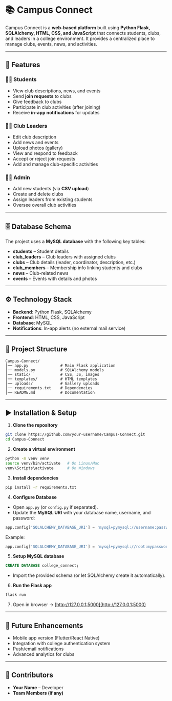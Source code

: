 # 📚 Campus Connect

Campus Connect is a **web-based platform** built using **Python Flask, SQLAlchemy, HTML, CSS, and JavaScript** that connects students, clubs, and leaders in a college environment. It provides a centralized place to manage clubs, events, news, and activities.  

---

## 🚀 Features

### 👨‍🎓 Students
- View club descriptions, news, and events  
- Send **join requests** to clubs  
- Give feedback to clubs  
- Participate in club activities (after joining)  
- Receive **in-app notifications** for updates  

### 🧑‍💼 Club Leaders
- Edit club description  
- Add news and events  
- Upload photos (gallery)  
- View and respond to feedback  
- Accept or reject join requests  
- Add and manage club-specific activities  

### 👩‍💻 Admin
- Add new students (via **CSV upload**)  
- Create and delete clubs  
- Assign leaders from existing students  
- Oversee overall club activities  

---

## 🗄️ Database Schema

The project uses a **MySQL database** with the following key tables:  

- **students** – Student details  
- **club_leaders** – Club leaders with assigned clubs  
- **clubs** – Club details (leader, coordinator, description, etc.)  
- **club_members** – Membership info linking students and clubs  
- **news** – Club-related news  
- **events** – Events with details and photos  

---

## ⚙️ Technology Stack

- **Backend**: Python Flask, SQLAlchemy  
- **Frontend**: HTML, CSS, JavaScript  
- **Database**: MySQL  
- **Notifications**: In-app alerts (no external mail service)  

---

## 📂 Project Structure

```
Campus-Connect/
│── app.py              # Main Flask application  
│── models.py           # SQLAlchemy models  
│── static/             # CSS, JS, images  
│── templates/          # HTML templates  
│── uploads/            # Gallery uploads  
│── requirements.txt    # Dependencies  
│── README.md           # Documentation  
```

---

## ▶️ Installation & Setup

1. **Clone the repository**
```bash
git clone https://github.com/your-username/Campus-Connect.git
cd Campus-Connect
```

2. **Create a virtual environment**
```bash
python -m venv venv
source venv/bin/activate   # On Linux/Mac
venv\Scripts\activate      # On Windows
```

3. **Install dependencies**
```bash
pip install -r requirements.txt
```

4. **Configure Database**
- Open `app.py` (or `config.py` if separated).  
- Update the **MySQL URI** with your database name, username, and password:

```python
app.config['SQLALCHEMY_DATABASE_URI'] = 'mysql+pymysql://username:password@localhost/college_connect'
```

Example:
```python
app.config['SQLALCHEMY_DATABASE_URI'] = 'mysql+pymysql://root:mypassword@localhost/college_connect'
```

5. **Setup MySQL database**
```sql
CREATE DATABASE college_connect;
```
- Import the provided schema (or let SQLAlchemy create it automatically).  

6. **Run the Flask app**
```bash
flask run
```

7. Open in browser → [http://127.0.0.1:5000](http://127.0.0.1:5000)  

---

## 🔮 Future Enhancements
- Mobile app version (Flutter/React Native)  
- Integration with college authentication system  
- Push/email notifications  
- Advanced analytics for clubs  

---

## 👥 Contributors
- **Your Name** – Developer  
- **Team Members (if any)**  

